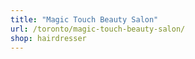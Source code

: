 ```yaml
---
title: "Magic Touch Beauty Salon"
url: /toronto/magic-touch-beauty-salon/
shop: hairdresser
---
```

